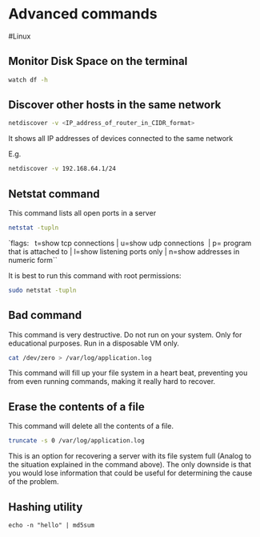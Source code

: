 # Advanced commands
#Linux 


## Monitor Disk Space on the terminal
```bash
watch df -h
```

## Discover other hosts in the same network
```bash
netdiscover -v <IP_address_of_router_in_CIDR_format>
```
It shows all IP addresses of devices connected to the same network

E.g. 
```bash
netdiscover -v 192.168.64.1/24
```

## Netstat command
This command lists all open ports in a server
```bash
netstat -tupln
```
`flags:   t=show tcp connections | u=show udp connections  | p= program that is attached to | l=show listening ports only | n=show addresses in numeric form``

It is best to run this command with root permissions: 
```bash
sudo netstat -tupln
```


## Bad command
This command is very destructive. Do not run on your system. Only for educational purposes. Run in a disposable VM only.

```bash
cat /dev/zero > /var/log/application.log
```

This command will fill up your file system in a heart beat, preventing you from even running commands, making it really hard to recover.

## Erase the contents of a file
This command will delete all the contents of a file. 
```bash
truncate -s 0 /var/log/application.log
```

This is an option for recovering a server with its file system full (Analog to the situation explained in the command above). The only downside is that you would lose information that could be useful for determining the cause of the problem.


## Hashing utility

```
echo -n "hello" | md5sum
```